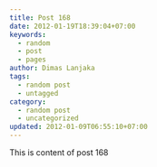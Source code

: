```yaml
---
title: Post 168
date: 2012-01-19T18:39:04+07:00
keywords:
  - random
  - post
  - pages
author: Dimas Lanjaka
tags:
  - random post
  - untagged
category:
  - random post
  - uncategorized
updated: 2012-01-09T06:55:10+07:00
---
```

This is content of post 168